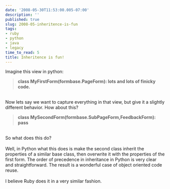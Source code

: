 ```yaml
---
date: '2008-05-30T11:53:00.005-07:00'
description: ''
published: true
slug: 2008-05-inheritence-is-fun
tags:
- ruby
- python
- java
- legacy
time_to_read: 5
title: Inheritence is fun!
---
```


Imagine this view in python:<br /><blockquote><span style="font-weight: bold;">class MyFirstForm(formbase.PageForm): lots and lots of finicky code.</span></blockquote><br />Now lets say we want to capture everything in that view, but give it a slightly different behavior. How about this?<br /><blockquote><span style="font-weight: bold;">class MySecondForm(formbase.SubPageForm,FeedbackForm): pass<br /></span></blockquote><br />So what does this do?<br /><br />Well, in Python what this does is make the second class inherit the properties of a similar base class, then overwrite it with the properties of the first form.  The order of precedence in inheritance in Python is very clear and straightforward.  The result is a wonderful case of object oriented code reuse.<br /><br />I believe Ruby does it in a very similar fashion.